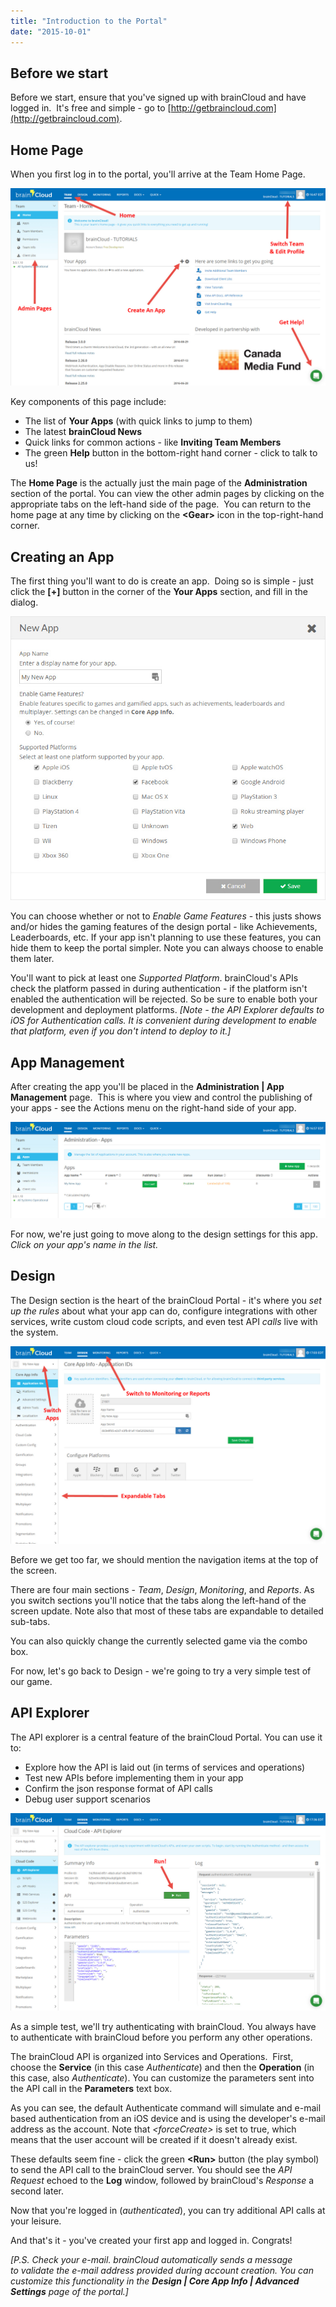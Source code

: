 ```yaml
---
title: "Introduction to the Portal"
date: "2015-10-01"
---
```


## Before we start

Before we start, ensure that you've signed up with brainCloud and have logged in.  It's free and simple - go to [http://getbraincloud.com](http://getbraincloud.com).

## Home Page

When you first log in to the portal, you'll arrive at the Team Home Page.

[![brainCloud Home](images/brainCloud_dashboard_home.jpg)](images/brainCloud_dashboard_home.jpg)

Key components of this page include:

- The list of **Your Apps** (with quick links to jump to them)
- The latest **brainCloud News**
- Quick links for common actions - like **Inviting Team Members**
- The green **Help** button in the bottom-right hand corner - click to talk to us!

The **Home Page** is the actually just the main page of the **Administration** section of the portal. You can view the other admin pages by clicking on the appropriate tabs on the left-hand side of the page.  You can return to the home page at any time by clicking on the **<Gear\>** icon in the top-right-hand corner.

## Creating an App

The first thing you'll want to do is create an app.  Doing so is simple - just click the **\[+\]** button in the corner of the **Your Apps** section, and fill in the dialog.

[![brainCloud](images/brainCloud_dashboard_newApp.jpg)](images/brainCloud_dashboard_newApp.jpg)

You can choose whether or not to _Enable Game Features_ - this justs shows and/or hides the gaming features of the design portal - like Achievements, Leaderboards, etc. If your app isn't planning to use these features, you can hide them to keep the portal simpler. Note you can always choose to enable them later.

You'll want to pick at least one _Supported Platform_. brainCloud's APIs check the platform passed in during authentication - if the platform isn't enabled the authentication will be rejected. So be sure to enable both your development and deployment platforms. _\[Note - the API Explorer defaults to iOS for Authentication calls. It is convenient during development to enable that platform, even if you don't intend to deploy to it.\]_

## App Management

After creating the app you'll be placed in the **Administration | App Management** page.  This is where you view and control the publishing of your apps - see the Actions menu on the right-hand side of your app.

[![brainCloud](images/brainCloud_dashboard_appsList.jpg)](images/brainCloud_dashboard_appsList.jpg)

For now, we're just going to move along to the design settings for this app. _Click on your app's name in the list._

## Design

The Design section is the heart of the brainCloud Portal - it's where you _set up the rules_ about what your app can do, configure integrations with other services, write custom cloud code scripts, and even test API _calls_ live with the system.

[![brainCloud](images/brainCloud_Dashboard_appIds.jpg)](images/brainCloud_Dashboard_appIds.jpg)

Before we get too far, we should mention the navigation items at the top of the screen.

There are four main sections - _Team_, _Design_, _Monitoring_, and _Reports_. As you switch sections you'll notice that the tabs along the left-hand of the screen update. Note also that most of these tabs are expandable to detailed sub-tabs.

You can also quickly change the currently selected game via the combo box.

For now, let's go back to Design - we're going to try a very simple test of our game.

## API Explorer

The API explorer is a central feature of the brainCloud Portal. You can use it to:

- Explore how the API is laid out (in terms of services and operations)
- Test new APIs before implementing them in your app
- Confirm the json response format of API calls
- Debug user support scenarios

[![brainCloud](images/brainCloud_dashboard_apiExpl.jpg)](images/brainCloud_dashboard_apiExpl.jpg)

As a simple test, we'll try authenticating with brainCloud. You always have to authenticate with brainCloud before you perform any other operations.

The brainCloud API is organized into Services and Operations.  First, choose the **Service** (in this case _Authenticate_) and then the **Operation** (in this case, also _Authenticate_). You can customize the parameters sent into the API call in the **Parameters** text box.

As you can see, the default Authenticate command will simulate and e-mail based authentication from an iOS device and is using the developer's e-mail address as the account. Note that _<forceCreate\>_ is set to true, which means that the user account will be created if it doesn't already exist.

These defaults seem fine - click the green **<Run\>** button (the play symbol) to send the API call to the brainCloud server. You should see the _API Request_ echoed to the **Log** window, followed by brainCloud's _Response_ a second later.

Now that you're logged in (_authenticated_), you can try additional API calls at your leisure.

And that's it - you've created your first app and logged in. Congrats!

_\[P.S. Check your e-mail. brainCloud automatically sends a message to validate the e-mail address provided during account creation. You can customize this functionality in the **Design | Core App Info | Advanced Settings** page of the portal.\]_
